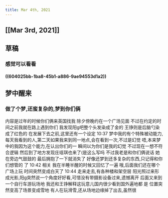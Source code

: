 ```yaml
---
title: Mar 4th, 2021
---
```


## [[Mar 3rd, 2021]]
## 草稿
### 感觉可以看看
#### ((604025bb-1ba8-45b1-a886-9ae94553d1a2))
## 梦中醒来
### 做了个梦,还蛮复杂的,梦到你们俩
内容是过年的时候你们俩来英国找我
除夕傍晚约在一个广场见面
不过在约定的时间之前我就在路上遇到你们
我发现阳g吧整个头发染成了金的
王铮则是后脑勺染成了红色的
在发展下去之前,这里还有一个设定
 10:37
梦中我的有个特殊被动能力,每天我看到的人,第二天如果我来到同一地点,会在看到一次,不过是幻觉
唔,本来梦中的我因为这个能力,在认出你们的一
瞬间以为你们是我的幻觉
不过现在一想不符合逻辑
然后到了地方发现庄瑶琪也来了(是这么写吗
不过我老是和你们俩说话
她在旁边气鼓鼓的
最后拥抱了一下就消失了
好像还梦到还多复杂的东西,只记得和你们想管的
了
 10:42
相关
我在半睡半醒的时候又回忆了一遍
哦,后面我们还在哪个广场上玩
时间突然变成白天了
 10:44
走来走去,有各种楼和架空层
阳光照过来形成光影,阳g突然说一个角度好好看,可惜没有带摄影设备过来,遗憾离开
后面又来到一个自行车游玩场地
我还和王铮解释这玩意儿国内很少看到国外遍地都
是
位置突然变高了场景变成雪地
有人在玩滑雪,还从场地边缘掉了出去,虽然很
